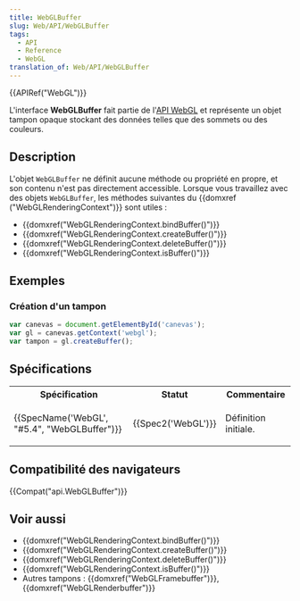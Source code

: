 ```yaml
---
title: WebGLBuffer
slug: Web/API/WebGLBuffer
tags:
  - API
  - Reference
  - WebGL
translation_of: Web/API/WebGLBuffer
---
```

{{APIRef("WebGL")}}

L'interface **WebGLBuffer** fait partie de l'[API WebGL](/fr-FR/docs/Web/API/WebGL_API) et représente un objet tampon opaque stockant des données telles que des sommets ou des couleurs.

## Description

L'objet `WebGLBuffer` ne définit aucune méthode ou propriété en propre, et son contenu n'est pas directement accessible. Lorsque vous travaillez avec des objets `WebGLBuffer`, les méthodes suivantes du {{domxref ("WebGLRenderingContext")}} sont utiles :

- {{domxref("WebGLRenderingContext.bindBuffer()")}}
- {{domxref("WebGLRenderingContext.createBuffer()")}}
- {{domxref("WebGLRenderingContext.deleteBuffer()")}}
- {{domxref("WebGLRenderingContext.isBuffer()")}}

## Exemples

### Création d'un tampon

```js
var canevas = document.getElementById('canevas');
var gl = canevas.getContext('webgl');
var tampon = gl.createBuffer();
```

## Spécifications

<table class="standard-table">
  <tbody>
    <tr>
      <th scope="col">Spécification</th>
      <th scope="col">Statut</th>
      <th scope="col">Commentaire</th>
    </tr>
    <tr>
      <td>{{SpecName('WebGL', "#5.4", "WebGLBuffer")}}</td>
      <td>{{Spec2('WebGL')}}</td>
      <td><p>Définition initiale.</p></td>
    </tr>
  </tbody>
</table>

## Compatibilité des navigateurs

{{Compat("api.WebGLBuffer")}}

## Voir aussi

- {{domxref("WebGLRenderingContext.bindBuffer()")}}
- {{domxref("WebGLRenderingContext.createBuffer()")}}
- {{domxref("WebGLRenderingContext.deleteBuffer()")}}
- {{domxref("WebGLRenderingContext.isBuffer()")}}
- Autres tampons : {{domxref("WebGLFramebuffer")}}, {{domxref("WebGLRenderbuffer")}}
